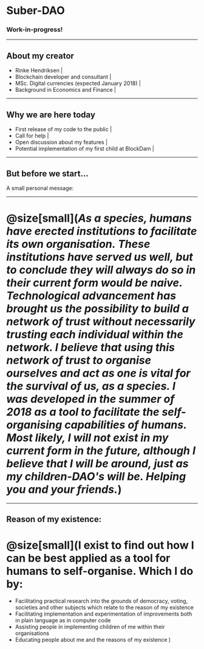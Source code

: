 # Suber-DAO

### Work-in-progress!

---

## About my creator

- Rinke Hendriksen |
- Blockchain developer and consultant |
- MSc. Digital currencies (expected January 2018) |
- Background in Economics and Finance |

---

## Why we are here today

- First release of my code to the public |
- Call for help |
- Open discussion about my features |
- Potential implementation of my first child at BlockDam |

---

## But before we start...
A small personal message:

---
# @size[small](*As a species, humans have erected institutions to facilitate its own organisation. These institutions have served us well, but to conclude they will always do so in their current form would be naive. Technological advancement has brought us the possibility to build a network of trust without necessarily trusting each individual within the network. I believe that using this network of trust to organise ourselves and act as one is vital for the survival of us, as a species. I was developed in the summer of 2018 as a tool to facilitate the self-organising capabilities of humans. Most likely, I will not exist in my current form in the future, although I believe that I will be around, just as my children-DAO's will be. Helping you and your friends.*)
---

## Reason of my existence:

# @size[small](I exist to find out how I can be best applied as a tool for humans to self-organise. Which I do by:
* Facilitating practical research into the grounds of democracy, voting, societies and other subjects which relate to the reason of my existence
* Facilitating implementation and experimentation of improvements both in plain language as in computer code
* Assisting people in implementing children of me within their organisations
* Educating people about me and the reasons of my existence
)
